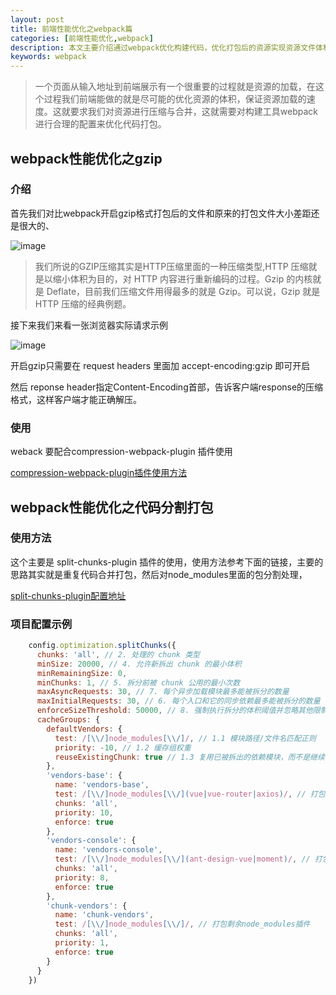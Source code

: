 ```yaml
---
layout: post
title: 前端性能优化之webpack篇
categories: [前端性能优化,webpack]
description: 本文主要介绍通过webpack优化构建代码，优化打包后的资源实现资源文件体积的优化。
keywords: webpack
---
```


> 一个页面从输入地址到前端展示有一个很重要的过程就是资源的加载，在这个过程我们前端能做的就是尽可能的优化资源的体积，保证资源加载的速度。这就要求我们对资源进行压缩与合并，这就需要对构建工具webpack进行合理的配置来优化代码打包。

## webpack性能优化之gzip

### 介绍

首先我们对比webpack开启gzip格式打包后的文件和原来的打包文件大小差距还是很大的、

![image](http://sancn.gitee.io/sansssimg/images/optimize/gzip01.jpg)


> 我们所说的GZIP压缩其实是HTTP压缩里面的一种压缩类型,HTTP 压缩就是以缩小体积为目的，对 HTTP 内容进行重新编码的过程。Gzip 的内核就是 Deflate，目前我们压缩文件用得最多的就是 Gzip。可以说，Gzip 就是 HTTP 压缩的经典例题。


接下来我们来看一张浏览器实际请求示例

![image](http://sancn.gitee.io/sansssimg/images/optimize/gzip03.jpg)


开启gzip只需要在 request headers  里面加 accept-encoding:gzip 即可开启

然后 reponse header指定Content-Encoding首部，告诉客户端response的压缩格式，这样客户端才能正确解压。

### 使用
 
weback 要配合compression-webpack-plugin 插件使用

[compression-webpack-plugin插件使用方法](https://github.com/webpack-contrib/compression-webpack-plugin)


## webpack性能优化之代码分割打包

### 使用方法

这个主要是 split-chunks-plugin 插件的使用，使用方法参考下面的链接，主要的思路其实就是重复代码合并打包，然后对node_modules里面的包分割处理，

[split-chunks-plugin配置地址](https://webpack.docschina.org/plugins/split-chunks-plugin/)

### 项目配置示例

```javascript
    config.optimization.splitChunks({
      chunks: 'all', // 2. 处理的 chunk 类型
      minSize: 20000, // 4. 允许新拆出 chunk 的最小体积
      minRemainingSize: 0,
      minChunks: 1, // 5. 拆分前被 chunk 公用的最小次数
      maxAsyncRequests: 30, // 7. 每个异步加载模块最多能被拆分的数量
      maxInitialRequests: 30, // 6. 每个入口和它的同步依赖最多能被拆分的数量
      enforceSizeThreshold: 50000, // 8. 强制执行拆分的体积阈值并忽略其他限制
      cacheGroups: {
        defaultVendors: {
          test: /[\\/]node_modules[\\/]/, // 1.1 模块路径/文件名匹配正则
          priority: -10, // 1.2 缓存组权重
          reuseExistingChunk: true // 1.3 复用已被拆出的依赖模块，而不是继续包含在该组一起生成
        },
        'vendors-base': {
          name: 'vendors-base',
          test: /[\\/]node_modules[\\/](vue|vue-router|axios)/, // 打包vue相关的公用模块
          chunks: 'all',
          priority: 10,
          enforce: true
        },
        'vendors-console': {
          name: 'vendors-console',
          test: /[\\/]node_modules[\\/](ant-design-vue|moment)/, // 打包指定的大的三方插件
          chunks: 'all',
          priority: 8,
          enforce: true
        },
        'chunk-vendors': {
          name: 'chunk-vendors',
          test: /[\\/]node_modules[\\/]/, // 打包剩余node_modules插件
          chunks: 'all',
          priority: 1,
          enforce: true
        }
      }
    })
```





